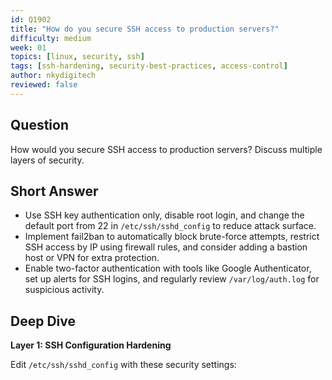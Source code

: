 ```yaml
---
id: Q1902
title: "How do you secure SSH access to production servers?"
difficulty: medium
week: 01
topics: [linux, security, ssh]
tags: [ssh-hardening, security-best-practices, access-control]
author: nkydigitech
reviewed: false
---
```


## Question
How would you secure SSH access to production servers? Discuss multiple layers of security.

## Short Answer
- Use SSH key authentication only, disable root login, and change the default port from 22 in `/etc/ssh/sshd_config` to reduce attack surface.
- Implement fail2ban to automatically block brute-force attempts, restrict SSH access by IP using firewall rules, and consider adding a bastion host or VPN for extra protection.
- Enable two-factor authentication with tools like Google Authenticator, set up alerts for SSH logins, and regularly review `/var/log/auth.log` for suspicious activity.

## Deep Dive

**Layer 1: SSH Configuration Hardening**

Edit `/etc/ssh/sshd_config` with these security settings:
```bash
